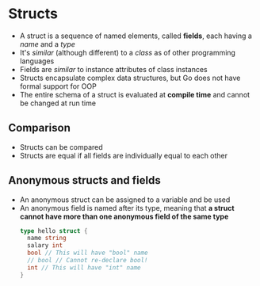 # Structs

- A struct is a sequence of named elements, called **fields**, each having a *name* and a *type*
- It's *similar* (although different) to a *class* as of other programming languages
- Fields are *similar* to instance attributes of class instances
- Structs encapsulate complex data structures, but Go does not have formal support for OOP
- The entire schema of a struct is evaluated at **compile time** and cannot be changed at run time

## Comparison

- Structs can be compared
- Structs are equal if all fields are individually equal to each other

## Anonymous structs and fields
- An anonymous struct can be assigned to a variable and be used
- An anonymous field is named after its type, meaning that **a struct cannot have more than one anonymous field of the same type**
  ```go
  type hello struct {
    name string
    salary int
    bool // This will have "bool" name
    // bool // Cannot re-declare bool!
    int // This will have "int" name
  }
  ```
